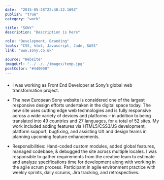 ```yaml
---
date:  "2015-05-28T22:40:32.169Z"
publish: "true" 
category: "work"

title: "SONY"
description: "Description is here"

role: "Development, Branding"
tools: "CSS, html, Javascript, Jade, SASS" 
link: "www.sony.co.uk"  

source: "Website"
imageUrl: "../../../images/temp.jpg"
postColor: "#440000"
---
```


### 

- I was working as Front End Developer at Sony’s global web transformation project.

- The new European Sony website is considered one of the largest responsive design efforts undertaken in the digital space today. The new site uses cutting edge web technologies and is fully responsive across a wide variety of devices and platforms – in addition to being translated into 49 countries and 27 languages, for a total of 52 sites. My work included adding features via HTML5/CSS3/JS development, platform support, bugfixing, and assisting UX and design teams in planning upcoming feature enhancements.

- Responsibilities: Hand-coded custom modules, added global features, managed codebase, & debugged the site across multiple locales. I was responsible to gather requirements from the  creative team to estimate and analyze specifications time for development along with working in the agile scrum process. Participant in agile environment practice with weekly sprints, daily scrums, Jira tracking, and retrospectives.